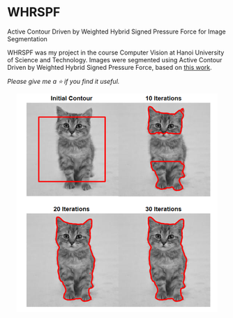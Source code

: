 # WHRSPF
Active Contour Driven by Weighted Hybrid Signed Pressure Force for Image Segmentation

WHRSPF was my project in the course Computer Vision at Hanoi University of Science and Technology. Images were segmented using Active Contour Driven by Weighted Hybrid Signed Pressure Force, based on [this work](https://github.com/fangchj2002/WHRSPF). 

*Please give me a ⭐ if you find it useful.*


<p align="center">
  <img width="460" height="500" src="./cvision.png">
</p>
